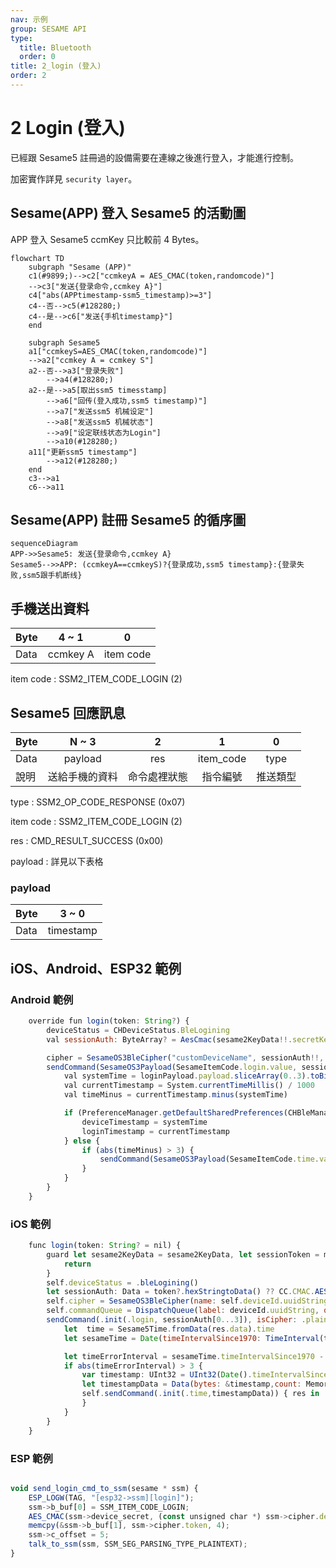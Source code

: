 ```yaml
---
nav: 示例
group: SESAME API
type:
  title: Bluetooth
  order: 0
title: 2_login (登入)
order: 2
---
```


# 2 Login (登入)

已經跟 Sesame5 註冊過的設備需要在連線之後進行登入，才能進行控制。

加密實作詳見 `security layer`。

## Sesame(APP) 登入 Sesame5 的活動圖

APP 登入 Sesame5 ccmKey 只比較前 4 Bytes。


```mermaid
flowchart TD
    subgraph "Sesame (APP)"
    c1(#9899;)-->c2["ccmkeyA = AES_CMAC(token,randomcode)"]
    -->c3["发送{登录命令,ccmkey A}"]
    c4["abs(APPtimestamp-ssm5_timestamp)>=3"]
    c4--否-->c5(#128280;)
    c4--是-->c6["发送{手机timestamp}"]
    end    

    subgraph Sesame5
    a1["ccmkeyS=AES_CMAC(token,randomcode)"]
    -->a2["ccmkey A = ccmkey S"]
    a2--否-->a3["登录失败"]
        -->a4(#128280;)
    a2--是-->a5[取出ssm5 timesstamp]
        -->a6["回传(登入成功,ssm5 timestamp)"]
        -->a7["发送ssm5 机械设定"]
        -->a8["发送ssm5 机械状态"]
        -->a9["设定联线状态为Login"]
        -->a10(#128280;)
    a11["更新ssm5 timestamp"]
        -->a12(#128280;)
    end
    c3-->a1
    c6-->a11
```

## Sesame(APP) 註冊 Sesame5 的循序圖



```mermaid
sequenceDiagram
APP->>Sesame5: 发送{登录命令,ccmkey A}
Sesame5-->>APP: (ccmkeyA==ccmkeyS)?{登录成功,ssm5 timestamp}:{登录失败,ssm5跟手机断线}
```


## 手機送出資料

| Byte |  4 ~ 1   |     0     |
| ---- | :------: | :-------: |
| Data | ccmkey A | item code |

item code : SSM2_ITEM_CODE_LOGIN (2)

## Sesame5 回應訊息

| Byte |     N ~ 3      |      2       |     1     |    0     |
| ---- | :------------: | :----------: | :-------: | :------: |
| Data |    payload     |     res      | item_code |   type   |
| 說明 | 送給手機的資料 | 命令處裡狀態 | 指令編號  | 推送類型 |

type : SSM2_OP_CODE_RESPONSE (0x07)

item code : SSM2_ITEM_CODE_LOGIN (2)

res : CMD_RESULT_SUCCESS (0x00)

payload : 詳見以下表格

### payload

| Byte |   3 ~ 0   |
| ---- | :-------: |
| Data | timestamp |

## iOS、Android、ESP32 範例


### Android 範例

```jsx | pure
    override fun login(token: String?) {
        deviceStatus = CHDeviceStatus.BleLogining
        val sessionAuth: ByteArray? = AesCmac(sesame2KeyData!!.secretKey.hexStringToByteArray(), 16).computeMac(mSesameToken)

        cipher = SesameOS3BleCipher("customDeviceName", sessionAuth!!, ("00" + mSesameToken.toHexString()).hexStringToByteArray())
        sendCommand(SesameOS3Payload(SesameItemCode.login.value, sessionAuth!!.sliceArray(0..3)), DeviceSegmentType.plain) { loginPayload ->
            val systemTime = loginPayload.payload.sliceArray(0..3).toBigLong()
            val currentTimestamp = System.currentTimeMillis() / 1000
            val timeMinus = currentTimestamp.minus(systemTime)

            if (PreferenceManager.getDefaultSharedPreferences(CHBleManager.appContext).getString("nickname", "")?.contains(BuildConfig.testname) == true) {
                deviceTimestamp = systemTime
                loginTimestamp = currentTimestamp
            } else {
                if (abs(timeMinus) > 3) {
                    sendCommand(SesameOS3Payload(SesameItemCode.time.value, System.currentTimeMillis().toUInt32ByteArray()), DeviceSegmentType.cipher) {}
                }
            }
        }
    }
```

### iOS 範例

```jsx | pure
    func login(token: String? = nil) {
        guard let sesame2KeyData = sesame2KeyData, let sessionToken = mSesameToken else {
            return
        }
        self.deviceStatus = .bleLogining()
        let sessionAuth: Data = token?.hexStringtoData() ?? CC.CMAC.AESCMAC(sessionToken, key: sesame2KeyData.secretKey.hexStringtoData())
        self.cipher = SesameOS3BleCipher(name: self.deviceId.uuidString,sessionKey: sessionAuth,sessionToken:("00"+sessionToken.toHexString()).hexStringtoData())
        self.commandQueue = DispatchQueue(label: deviceId.uuidString, qos: .userInitiated)
        sendCommand(.init(.login, sessionAuth[0...3]), isCipher: .plaintext) { res in
            let  time = Sesame5Time.fromData(res.data).time
            let sesameTime = Date(timeIntervalSince1970: TimeInterval(time))

            let timeErrorInterval = sesameTime.timeIntervalSince1970 - Date().timeIntervalSince1970
            if abs(timeErrorInterval) > 3 {
                var timestamp: UInt32 = UInt32(Date().timeIntervalSince1970)
                let timestampData = Data(bytes: &timestamp,count: MemoryLayout.size(ofValue: timestamp))
                self.sendCommand(.init(.time,timestampData)) { res in
                }
            }
        }
    }
```

### ESP 範例

```jsx | pure

void send_login_cmd_to_ssm(sesame * ssm) {
    ESP_LOGW(TAG, "[esp32->ssm][login]");
    ssm->b_buf[0] = SSM_ITEM_CODE_LOGIN;
    AES_CMAC(ssm->device_secret, (const unsigned char *) ssm->cipher.decrypt.random_code, 4, ssm->cipher.token);
    memcpy(&ssm->b_buf[1], ssm->cipher.token, 4);
    ssm->c_offset = 5;
    talk_to_ssm(ssm, SSM_SEG_PARSING_TYPE_PLAINTEXT);
}

```


